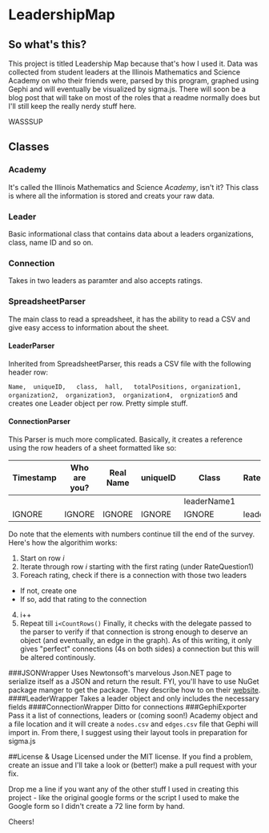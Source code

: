 # LeadershipMap
## So what's this?
This project is titled Leadership Map because that's how I used it. Data was collected from student leaders at the Illinois Mathematics and Science Academy on who their friends were, parsed by this program, graphed using Gephi and will eventually be visualized by sigma.js. There will soon be a blog post that will take on most of the roles that a readme normally does but I'll still keep the really nerdy stuff here. 

WASSSUP

## Classes

### Academy

It's called the Illinois Mathematics and Science _Academy_, isn't it? This class is where all the information is stored and creats your raw data.

### Leader

Basic informational class that contains data about a leaders organizations, class, name ID and so on.

### Connection
Takes in two leaders as paramter and also accepts ratings.


### SpreadsheetParser
The main class to read a spreadsheet, it has the ability to read a CSV and give easy access to information about the sheet.

#### LeaderParser
Inherited from SpreadsheetParser, this reads a CSV file with the following header row:

`Name,	uniqueID,	class,	hall,	totalPositions,	organization1,	organization2,	organization3,	organization4,	orgnization5` 
and creates one Leader object per row. Pretty simple stuff.

#### ConnectionParser

This Parser is much more complicated. Basically, it creates a reference using the row headers of a sheet formatted like so:

Timestamp | Who are you? | Real Name | uniqueID | Class | RateQuestion1
------------ | ------------- | ------------- | ------------- | ------------- | ------------- 
 |||||leaderName1
IGNORE|IGNORE|IGNORE|IGNORE|IGNORE|leaderID1

Do note that the elements with numbers continue till the end of the survey. Here's how the algorithim works:

1. Start on row _i_
2. Iterate through row _i_ starting with the first rating (under RateQuestion1)
3. Foreach rating, check if there is a connection with those two leaders
  * If not, create one
  * If so, add that rating to the connection
4. i++
5. Repeat till `i<CountRows()`
Finally, it checks with the delegate passed to the parser to verify if that connection is strong enough to deserve an object (and eventually, an edge in the graph). As of this writing, it only gives "perfect" connections (4s on both sides) a connection but this will be altered continously.

###JSONWrapper
Uses Newtonsoft's marvelous Json.NET page to serialize itself as a JSON and return the result. FYI, you'll have to use NuGet package manger to get the package. They describe how to on their [website](http://www.newtonsoft.com/json).
####LeaderWrapper
Takes a leader object and only includes the necessary fields
####ConnectionWrapper
Ditto for connections
###GephiExporter
Pass it a list of connections, leaders or (coming soon!) Academy object and a file location and it will create a `nodes.csv` and `edges.csv` file that Gephi will import in. From there, I suggest using their layout tools in preparation for sigma.js

##License & Usage
Licensed under the MIT license.
If you find a problem, create an issue and I'll take a look or (better!) make a pull request with your fix.

Drop me a line if you want any of the other stuff I used in creating this project - like the original google forms or the script I used to make the Google form so I didn't create a 72 line form by hand.

Cheers!
